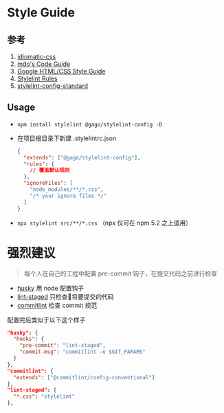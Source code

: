 # Style Guide

## 参考

1. [idiomatic-css](https://github.com/necolas/idiomatic-css)
2. [mdo's Code Guide](http://codeguide.co/#css)
3. [Google HTML/CSS Style Guide](https://google.github.io/styleguide/htmlcssguide.html#CSS)
4. [Stylelint Rules](https://stylelint.io/user-guide/rules/)
5. [stylelint-config-standard](https://github.com/stylelint/stylelint-config-standard)

## Usage

- ```npm install stylelint @gago/stylelint-config -D```

- 在项目根目录下新建 .stylelintrc.json

  ```json
  {
    "extends": ["@gago/stylelint-config"],
    "rules": {
      // 覆盖默认规则
    },
    "ignoreFiles": [
      "node_modules/**/*.css",
      "/* your ignore files */"
    ]
  }
  ```
- ```npx stylelint src/**/*.css``` （npx 仅可在 npm 5.2 之上适用）

# 强烈建议

  > 每个人在自己的工程中配置 pre-commit 钩子，在提交代码之前进行检查

  * [husky](https://github.com/typicode/husky) 用 node 配置钩子
  * [lint-staged](https://github.com/okonet/lint-staged) 只检查将要提交的代码
  * [commitlint](https://github.com/marionebl/commitlint) 检查 commit 规范

  配置完后类似于以下这个样子

```json
"husky": {
  "hooks": {
    "pre-commit": "lint-staged",
    "commit-msg": "commitlint -e $GIT_PARAMS"
  }
},
"commitlint": {
  "extends": ["@commitlint/config-conventional"]
},
"lint-staged": {
  "*.css": "stylelint"
},
```
